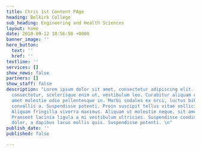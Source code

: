 ```yaml
---
title: Chris 1st Content PAge
heading: Belkirk College
sub_heading: Engineering and Health Sciences
layout: home
date: 2018-09-12 18:56:50 +0000
banner_image: ''
hero_button:
  text: ''
  href: ''
textline: ''
services: []
show_news: false
partners: []
show_staff: false
description: "Lorem ipsum dolor sit amet, consectetur adipiscing elit. Nunc eget ligula
  consectetur, scelerisque enim ut, vestibulum leo. Curabitur aliquam quam urna, sit
  amet molestie odio pellentesque in. Morbi sodales ex orci, luctus bibendum velit
  convallis a. Suspendisse potenti. Proin suscipit tellus vitae sollicitudin pharetra.
  Aliquam fringilla viverra maximus. Aliquam ut molestie neque, sit amet aliquet erat.
  Praesent lacinia ligula a mi vestibulum ultricies. Suspendisse condimentum metus
  dolor, a dapibus lacus mollis quis. Suspendisse potenti. \n"
publish_date: ''
published: false

---
```

